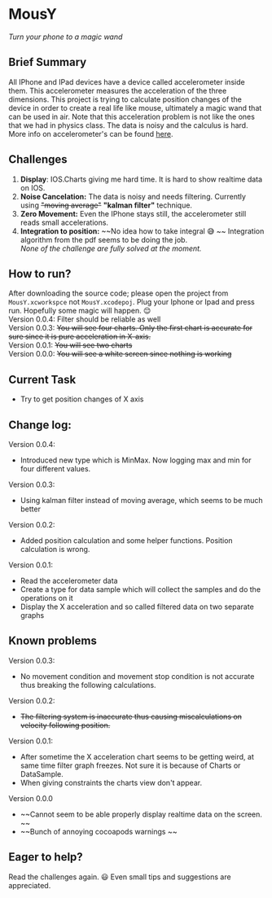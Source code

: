 # MousY
*Turn your phone to a magic wand*

## Brief Summary
All IPhone and IPad devices have a device called accelerometer inside them. This accelerometer measures the acceleration of the three dimensions. This project is trying to calculate position changes of the device in order to create a real life like mouse, ultimately a magic wand that can be used in air. 
Note that this acceleration problem is not like the ones that we had in physics class. The data is noisy and the calculus is hard. 
More info on accelerometer's can be found [here](https://en.wikipedia.org/wiki/Accelerometer).

## Challenges
1. **Display**: IOS.Charts giving me hard time. It is hard to show realtime data on IOS.
2. **Noise Cancelation:** The data is noisy and needs filtering. Currently using ~~"moving average"~~ **"kalman filter"** technique.
3. **Zero Movement:** Even the IPhone stays still, the accelerometer still reads small accelerations. 
4. **Integration to position:** ~~No idea how to take integral :sweat_smile: ~~ Integration algorithm from the pdf seems to be doing the job.  
*None of the challenge are fully solved at the moment.*

## How to run?
After downloading the source code; please open the project from `MousY.xcworkspce` not `MousY.xcodepoj`. Plug your Iphone or Ipad and press run. Hopefully some magic will happen. :relieved:  
Version 0.0.4: Filter should be reliable as well  
Version 0.0.3: ~~You will see four charts. Only the first chart is accurate for sure since it is pure acceleration in X-axis.~~  
Version 0.0.1: ~~You will see two charts~~  
Version 0.0.0: ~~You will see a white screen since nothing is working~~  

## Current Task
* Try to get position changes of X axis

## Change log: 

Version 0.0.4: 

* Introduced new type which is MinMax. Now logging max and min for four different values. 

Version 0.0.3:

* Using kalman filter instead of moving average, which seems to be much better  

Version 0.0.2:  

* Added position calculation and some helper functions. Position calculation is wrong. 

Version 0.0.1:  

* Read the accelerometer data  
* Create a type for data sample which will collect the samples and do the operations on it    
* Display the X acceleration and so called filtered data on two separate graphs  

## Known problems  

Version 0.0.3:

* No movement condition and movement stop condition is not accurate thus breaking the following calculations. 

Version 0.0.2:

* ~~The filtering system is inaccurate thus causing miscalculations on velocity following position.~~

Version 0.0.1:

* After sometime the X acceleration chart seems to be getting weird, at same time filter graph freezes. Not sure it is because of Charts or DataSample.
* When giving constraints the charts view don't appear.

Version 0.0.0 

* ~~Cannot seem to be able properly display realtime data on the screen. ~~  
* ~~Bunch of annoying cocoapods warnings ~~

## Eager to help?
Read the challenges again. :smiley: Even small tips and suggestions are appreciated.